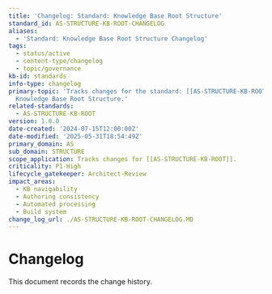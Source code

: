 ```yaml
---
title: 'Changelog: Standard: Knowledge Base Root Structure'
standard_id: AS-STRUCTURE-KB-ROOT-CHANGELOG
aliases:
  - 'Standard: Knowledge Base Root Structure Changelog'
tags:
  - status/active
  - content-type/changelog
  - topic/governance
kb-id: standards
info-type: changelog
primary-topic: 'Tracks changes for the standard: [[AS-STRUCTURE-KB-ROOT]] - Standard:
  Knowledge Base Root Structure.'
related-standards:
  - AS-STRUCTURE-KB-ROOT
version: 1.0.0
date-created: '2024-07-15T12:00:00Z'
date-modified: '2025-05-31T18:54:49Z'
primary_domain: AS
sub_domain: STRUCTURE
scope_application: Tracks changes for [[AS-STRUCTURE-KB-ROOT]].
criticality: P1-High
lifecycle_gatekeeper: Architect-Review
impact_areas:
  - KB navigability
  - Authoring consistency
  - Automated processing
  - Build system
change_log_url: ./AS-STRUCTURE-KB-ROOT-CHANGELOG.MD
---
```


# Changelog

This document records the change history.
